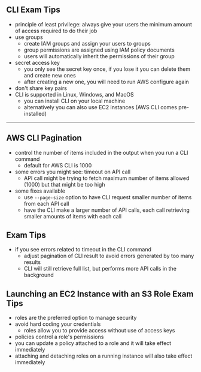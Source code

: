 ## CLI Exam Tips
- principle of least privilege: always give your users the minimum amount of access required to do their job
- use groups
  - create IAM groups and assign your users to groups
  - group permissions are assigned using IAM policy documents
  - users will automatically inherit the permissions of their group
- secret access key
  - you only see the secret key once, if you lose it you can delete them and create new ones
  - after creating a new one, you will need to run AWS configure again
- don't share key pairs
- CLI is supported in Linux, Windows, and MacOS
  - you can install CLI on your local machine
  - alternatively you can also use EC2 instances (AWS CLI comes pre-installed)

---
## AWS CLI Pagination
- control the number of items included in the output when you run a CLI command
  - default for AWS CLI is 1000
- some errors you might see: timeout on API call
  - API call might be trying to fetch maximum number of items allowed (1000) but that might be too high
- some fixes available
  - use `--page-size` option to have CLI request smaller number of items from each API call
  - have the CLI make a larger number of API calls, each call retrieving smaller amounts of items with each call

## Exam Tips
- if you see errors related to timeout in the CLI command
  - adjust pagination of CLI result to avoid errors generated by too many results
  - CLI will still retrieve full list, but performs more API calls in the background 

## Launching an EC2 Instance with an S3 Role Exam Tips
- roles are the preferred option to manage security
- avoid hard coding your credentials 
  - roles allow you to provide access without use of access keys
- policies control a role's permissions
- you can update a policy attached to a role and it will take effect immediately
- attaching and detaching roles on a running instance will also take effect immediately 